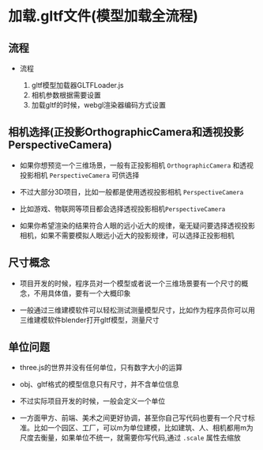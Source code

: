 # 加载.gltf文件(模型加载全流程)

## 流程

+ 流程

  1. gltf模型加载器GLTFLoader.js
  2. 相机参数根据需要设置
  3. 加载gltf的时候，webgl渲染器编码方式设置

## 相机选择(正投影OrthographicCamera和透视投影PerspectiveCamera)

+ 如果你想预览一个三维场景，一般有正投影相机 `OrthographicCamera` 和透视投影相机 `PerspectiveCamera` 可供选择
+ 不过大部分3D项目，比如一般都是使用透视投影相机 `PerspectiveCamera`
+ 比如游戏、物联网等项目都会选择透视投影相机`PerspectiveCamera`

+ 如果你希望渲染的结果符合人眼的远小近大的规律，毫无疑问要选择透视投影相机，如果不需要模拟人眼远小近大的投影规律，可以选择正投影相机

## 尺寸概念

+ 项目开发的时候，程序员对一个模型或者说一个三维场景要有一个尺寸的概念，不用具体值，要有一个大概印象

+ 一般通过三维建模软件可以轻松测试测量模型尺寸，比如作为程序员你可以用三维建模软件blender打开gltf模型，测量尺寸

## 单位问题

+ three.js的世界并没有任何单位，只有数字大小的运算

+ obj、gltf格式的模型信息只有尺寸，并不含单位信息

+ 不过实际项目开发的时候，一般会定义一个单位
+ 一方面甲方、前端、美术之间更好协调，甚至你自己写代码也要有一个尺寸标准。比如一个园区、工厂，可以m为单位建模，比如建筑、人、相机都用m为尺度去衡量，如果单位不统一，就需要你写代码,通过 `.scale` 属性去缩放
